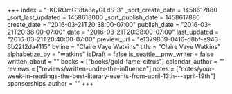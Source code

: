 +++
index = "-KDROmG18fa8eyGLdS-3"
_sort_create_date = 1458617880
_sort_last_updated = 1458618000
_sort_publish_date = 1458617880
create_date = "2016-03-21T20:38:00-07:00"
publish_date = "2016-03-21T20:38:00-07:00"
date = "2016-03-21T20:38:00-07:00"
last_updated = "2016-03-21T20:40:00-07:00"
preview_url = "e1379809-0416-d8bf-e943-6b22f2da4115"
byline = "Claire Vaye Watkins"
title = "Claire Vaye Watkins"
alphabetize_by = "watkins"
isDraft = false
is_seattle__pnw_writer = false
written_about = ""
books = ["books/gold-fame-citrus"]
calendar_author = ""
reviews = ["reviews/written-under-the-influence"]
notes = ["notes/your-week-in-readings-the-best-literary-events-from-april-13th---april-19th"]
sponsorships_author = ""
+++

